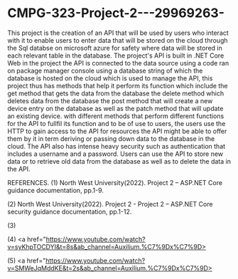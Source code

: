 # CMPG-323-Project-2---29969263-

This project is the creation of an API that will be used by users who interact with it to enable users to enter data that will be stored on the cloud through the Sql databse on microsoft azure for safety where data will be stored in each relevant table in the database. The project's API is built in .NET Core Web in the project the API is connected to the data source using a code ran on package manager console using a database string of which the database is hosted on the cloud which is used to manage the API, this project thus has methods that help it perform its function which include the get method that gets the data from the database the delete method which deletes data from the database the post method that will create a new device entry on the database as well as the patch method that will update an existing device. with different methods that perform different functions for the API to fullfil its function and to be of use to users, the users use the HTTP to gain access to the API for resources the API might be able to offer them by it in term deriving or passing down data to the database in the cloud. The API also has intense heavy security such as authentication that includes a username and a password. Users can use the API to store new data or to retrieve old data from the database as well as to delete the data in the API.






REFERENCES.
(1) North West University(2022). Project 2 – ASP.NET Core 
   guidance documentation, pp.1-9.
   
(2) North West University(2022). Project 2 - Project 2 – ASP.NET Core security 
   guidance documentation, pp.1-12.
   
(3) <a href="https://www.youtube.com/watch?v=oTmrUmwz4uQ&ab_channel=Auxilium.%C7%9Dx%C7%9D"></a>


(4) <a href="https://www.youtube.com/watch?v=syKhpTOCDYI&t=8s&ab_channel=Auxilium.%C7%9Dx%C7%9D></a>
   

(5) <a href="https://www.youtube.com/watch?v=SMWeJqMddKE&t=2s&ab_channel=Auxilium.%C7%9Dx%C7%9D></a>
